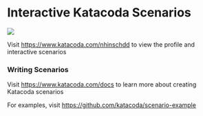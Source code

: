 # Interactive Katacoda Scenarios

[![](http://shields.katacoda.com/katacoda/nhinschdd/count.svg)](https://www.katacoda.com/nhinschdd "Get your profile on Katacoda.com")

Visit https://www.katacoda.com/nhinschdd to view the profile and interactive scenarios

### Writing Scenarios
Visit https://www.katacoda.com/docs to learn more about creating Katacoda scenarios

For examples, visit https://github.com/katacoda/scenario-example
